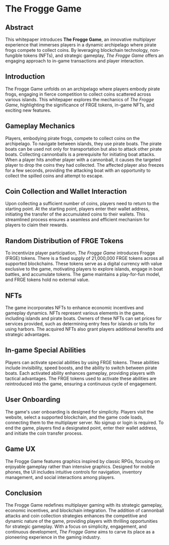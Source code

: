 # The Frogge Game

## Abstract
This whitepaper introduces **The Frogge Game**, an innovative multiplayer experience that immerses players in a dynamic archipelago where pirate frogs compete to collect coins. By leveraging blockchain technology, non-fungible tokens (NFTs), and strategic gameplay, *The Frogge Game* offers an engaging approach to in-game transactions and player interaction.

## Introduction
The Frogge Game unfolds on an archipelago where players embody pirate frogs, engaging in fierce competition to collect coins scattered across various islands. This whitepaper explores the mechanics of *The Frogge Game*, highlighting the significance of FRGE tokens, in-game NFTs, and exciting new features.

## Gameplay Mechanics
Players, embodying pirate frogs, compete to collect coins on the archipelago. To navigate between islands, they use pirate boats. The pirate boats can be used not only for transportation but also to attack other pirate boats. Collecting cannonballs is a prerequisite for initiating boat attacks. When a player hits another player with a cannonball, it causes the targeted player to drop the coins they had collected. The affected player also freezes for a few seconds, providing the attacking boat with an opportunity to collect the spilled coins and attempt to escape.

## Coin Collection and Wallet Interaction
Upon collecting a sufficient number of coins, players need to return to the starting point. At the starting point, players enter their wallet address, initiating the transfer of the accumulated coins to their wallets. This streamlined process ensures a seamless and efficient mechanism for players to claim their rewards.

## Random Distribution of FRGE Tokens
To incentivize player participation, *The Frogge Game* introduces Frogge (FRGE) tokens. There is a fixed supply of 21,000,000 FRGE tokens across all supported blockchains. These tokens serve as a digital currency with value exclusive to the game, motivating players to explore islands, engage in boat battles, and accumulate tokens. The game maintains a play-for-fun model, and FRGE tokens hold no external value.

## NFTs
The game incorporates NFTs to enhance economic incentives and gameplay dynamics. NFTs represent various elements in the game, including islands and pirate boats. Owners of these NFTs can set prices for services provided, such as determining entry fees for islands or tolls for using harbors. The acquired NFTs also grant players additional benefits and strategic advantages.

## In-game Special Abilities
Players can activate special abilities by using FRGE tokens. These abilities include invisibility, speed boosts, and the ability to switch between pirate boats. Each activated ability enhances gameplay, providing players with tactical advantages. The FRGE tokens used to activate these abilities are reintroduced into the game, ensuring a continuous cycle of engagement.

## User Onboarding
The game's user onboarding is designed for simplicity. Players visit the website, select a supported blockchain, and the game code loads, connecting them to the multiplayer server. No signup or login is required. To end the game, players find a designated point, enter their wallet address, and initiate the coin transfer process.

## Game UX
The Frogge Game features graphics inspired by classic RPGs, focusing on enjoyable gameplay rather than intensive graphics. Designed for mobile phones, the UI includes intuitive controls for navigation, inventory management, and social interactions among players.

## Conclusion
The Frogge Game redefines multiplayer gaming with its strategic gameplay, economic incentives, and blockchain integration. The addition of cannonball attacks and coin collection strategies enhances the competitive and dynamic nature of the game, providing players with thrilling opportunities for strategic gameplay. With a focus on simplicity, engagement, and continuous development, *The Frogge Game* aims to carve its place as a pioneering experience in the gaming industry.
